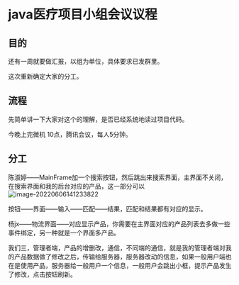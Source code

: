 # java医疗项目小组会议议程

## 目的

还有一周就要做汇报，以组为单位，具体要求已发群里。

这次重新确定大家的分工。



## 流程

先简单讲一下大家对这个的理解，是否已经系统地读过项目代码。



今晚上完微机 10点，腾讯会议，每人5分钟。



## 分工

陈淑婷——MainFrame加一个搜索按钮，然后跳出来搜索界面，主界面不关闭，在搜索界面和我的后台对应的产品，这一部分可以![image-20220606141233822](C:\Users\86152\AppData\Roaming\Typora\typora-user-images\image-20220606141233822.png)

按钮——界面——输入——匹配——结果，匹配和结果都有对应的显示。



杨jx——物流界面——对应显示产品，你需要在主界面对应的产品列表去多做一些事件绑定，另一种就是一个界面多产品。





我们三，管理者端，产品的增删改，通信，不同端的通信，就是我的管理者端对我的产品数据做了修改之后，传输给服务器，服务器改动的信息，如果一般用户端也在是使用产品，服务器给一般用户一个信息，一般用户会跳出小框，提示产品发生了修改，点击按钮刷新。